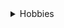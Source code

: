 
<details>
   <summary>Hobbies</summary>
   
- Estudiar.

- Ejercicios

- Música

    - Descubrir canciones. 
    
    - Tocar el charango. 
</details>
   
